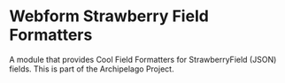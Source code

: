 # Webform Strawberry Field Formatters
A module that provides Cool Field Formatters for StrawberryField (JSON) fields. This is part of the Archipelago Project.